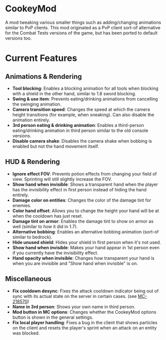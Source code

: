 # CookeyMod

A mod tweaking various smaller things such as adding/changing animations similar to PvP clients.
This mod originated as a PvP client sort-of alternative for the Combat Tests versions of the game, but has been ported to default versions too.

# Current Features
## Animations & Rendering
- <b>Tool blocking</b>: Enables a blocking animation for all tools when blocking with a shield in the other hand, similar to 1.8 sword blocking.
- <b>Swing & use item</b>: Prevents eating/drinking animations from cancelling the swinging animation.
- <b>Camera transition speed</b>: Changes the speed at which the camera height transitions (for example, when sneaking). Can also disable the animation entirely.
- <b>3rd person eating & drinking animation</b>: Enables a third-person eating/drinking animation in third person similar to the old console versions.
- <b>Disable camera shake</b>: Disables the camera shake when bobbing is enabled but not the hand movement itself.
## HUD & Rendering
- <b>Ignore effect FOV</b>: Prevents potion effects from changing your field of view. Sprinting will still slightly increase the FOV.
- <b>Show hand when invisible</b>: Shows a transparent hand when the player has the invisibility effect in first person instead of hiding the hand entirely.
- <b>Damage color on entities</b>: Changes the color of the damage tint for enemies.
- <b>Color hand offset</b>: Allows you to change the height your hand will be at when the cooldown has just reset.
- <b>Damage tint on armor</b>: Enables the damage tint to show on armor as well (similar to how it did in 1.7).
- <b>Alternative bobbing</b>: Enables an alternative bobbing animation (sort-of similar to bedrock).
- <b>Hide unused shield</b>: Hides your shield in first person when it's not used.
- <b>Show hand when invisible</b>: Makes your hand appear in 1st person even if you currently have the invisibility effect.
- <b>Hand opacity when invisible</b>: Changes how transparent your hand is when you are invisible and "Show hand when invisible" is on.
## Miscellaneous
- <b>Fix cooldown desync</b>: Fixes the attack cooldown indicator being out of sync with its actual state on the server in certain cases. (see [MC-218570](https://bugs.mojang.com/browse/MC-218570))
- <b>Name in 3rd person</b>: Shows your own name in third person.
- <b>Mod button in MC options</b>: Changes whether the CookeyMod options button is shown in the general settings.
- <b>Fix local player handling</b>: Fixes a bug in the client that shows particles on the client and resets the player's sprint when an attack on an entity was blocked.
